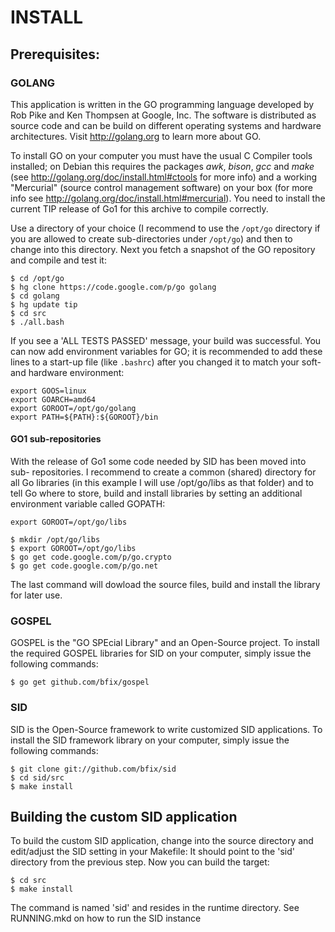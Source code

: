 INSTALL
=======

Prerequisites:
--------------

### GOLANG

This application is written in the GO programming language developed
by Rob Pike and Ken Thompsen at Google, Inc. The software is distributed
as source code and can be build on different operating systems and hardware
architectures. Visit <http://golang.org> to learn more about GO.

To install GO on your computer you must have the usual C Compiler tools
installed; on Debian this requires the packages *awk*, *bison*, *gcc* and
*make* (see <http://golang.org/doc/install.html#ctools> for more info) and a
working "Mercurial" (source control management software) on your box (for more
info see <http://golang.org/doc/install.html#mercurial>). You need to install
the current TIP release of Go1 for this archive to compile correctly.

Use a directory of your choice (I recommend to use the `/opt/go` directory
if you are allowed to create sub-directories under `/opt/go`) and then to
change into this directory. Next you fetch a snapshot of the GO
repository and compile and test it:

	$ cd /opt/go
	$ hg clone https://code.google.com/p/go golang
	$ cd golang
	$ hg update tip
	$ cd src
	$ ./all.bash

If you see a 'ALL TESTS PASSED' message, your build was successful. You can
now add environment variables for GO; it is recommended to add these lines
to a start-up file (like `.bashrc`) after you changed it to match your soft-
and hardware environment:

	export GOOS=linux
	export GOARCH=amd64
	export GOROOT=/opt/go/golang
	export PATH=${PATH}:${GOROOT}/bin
	
#### GO1 sub-repositories

With the release of Go1 some code needed by SID has been moved into sub-
repositories. I recommend to create a common (shared) directory for all
Go libraries (in this example I will use /opt/go/libs as that folder) and
to tell Go where to store, build and install libraries by setting an
additional environment variable called GOPATH:

	export GOROOT=/opt/go/libs

	$ mkdir /opt/go/libs
	$ export GOROOT=/opt/go/libs
	$ go get code.google.com/p/go.crypto
	$ go get code.google.com/p/go.net

The last command will dowload the source files, build and install the
library for later use.

### GOSPEL

GOSPEL is the "GO SPEcial Library" and an Open-Source project. To install
the required GOSPEL libraries for SID on your computer, simply issue the
following commands:

	$ go get github.com/bfix/gospel

### SID

SID is the Open-Source framework to write customized SID applications. To
install the SID framework library on your computer, simply issue the
following commands:

	$ git clone git://github.com/bfix/sid
	$ cd sid/src
	$ make install

Building the custom SID application
-----------------------------------

To build the custom SID application, change into the source directory and
edit/adjust the SID setting in your Makefile: It should point to the
'sid' directory from the previous step. Now you can build the target: 

	$ cd src
	$ make install

The command is named 'sid' and resides in the runtime directory. See
RUNNING.mkd on how to run the SID instance
